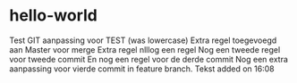 # hello-world
Test GIT
aanpassing voor TEST (was lowercase)
Extra regel toegevoegd aan Master voor merge
Extra regel
nlllog een regel
Nog een tweede regel voor tweede commit
En nog een regel voor de derde commit
Nog een extra aanpassing voor vierde commit in feature branch.
Tekst added on 16:08
